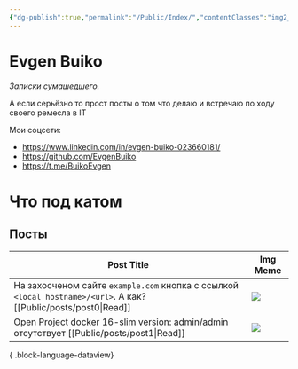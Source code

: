 ```yaml
---
{"dg-publish":true,"permalink":"/Public/Index/","contentClasses":"img2_column","tags":["blog","gardenEntry","gardenEntry"]}
---
```


# Evgen Buiko

*Записки сумашедшего.* 

А если серьёзно то прост посты о том что делаю и встречаю по ходу своего ремесла в IT

Мои соцсети:
* https://www.linkedin.com/in/evgen-buiko-023660181/
* https://github.com/EvgenBuiko
* https://t.me/BuikoEvgen

# Что под катом

## Посты
| Post Title                                                                                          | Img Meme                                                                     |
| --------------------------------------------------------------------------------------------------- | ---------------------------------------------------------------------------- |
| На захосченом сайте `example.com` кнопка с ссылкой `<local hostname>/<url>`. А как? [[Public/posts/post0\|Read]] | ![](https://media.tenor.com/JzctrOe1ynwAAAAM/cat.gif)                        |
| Open Project docker 16-slim version: admin/admin отсутствует [[Public/posts/post1\|Read]]                        | ![](https://i.pinimg.com/736x/10/6b/c6/106bc6d7b55e0eb2ca926978be951762.jpg) |

{ .block-language-dataview}
